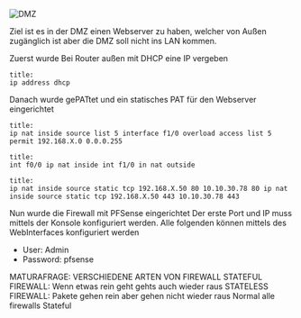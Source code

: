 ![DMZ](https://cdn.discordapp.com/attachments/852214113949450270/978565569899036712/2022_05_24_09_49_Office_Lens.jpg)

Ziel ist es in der DMZ einen Webserver zu haben, welcher von Außen zugänglich ist aber die DMZ soll nicht ins LAN kommen.

Zuerst wurde Bei Router außen mit DHCP eine IP vergeben
```ad-success
title: 
ip address dhcp
```

Danach wurde gePATtet und ein statisches PAT für den Webserver eingerichtet
```ad-success
title: 
ip nat inside source list 5 interface f1/0 overload access list 5 permit 192.168.X.0 0.0.0.255
```
```ad-success
title: 
int f0/0 ip nat inside int f1/0 in nat outside
```
```ad-success
title: 
ip nat inside source static tcp 192.168.X.50 80 10.10.30.78 80 ip nat inside source static tcp 192.168.X.50 443 10.10.30.78 443
```

Nun wurde die Firewall mit PFSense eingerichtet
Der erste Port und IP muss mittels der Konsole konfiguriert werden. Alle folgenden können mittels des WebInterfaces konfiguriert werden
- User: Admin
- Password: pfsense

MATURAFRAGE:
VERSCHIEDENE ARTEN VON FIREWALL
STATEFUL FIREWALL: Wenn etwas rein geht gehts auch wieder raus
STATELESS FIREWALL:
Pakete gehen rein aber gehen nicht wieder raus
Normal alle firewalls Stateful
